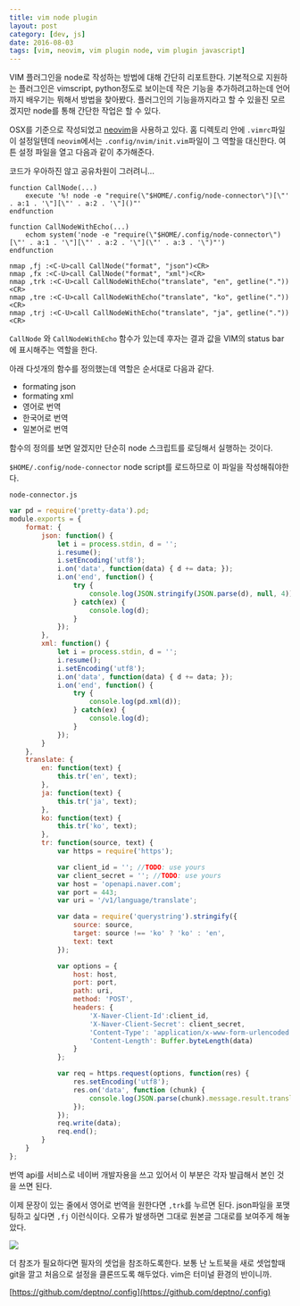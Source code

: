 ```yaml
---
title: vim node plugin
layout: post
category: [dev, js]
date: 2016-08-03
tags: [vim, neovim, vim plugin node, vim plugin javascript]
---
```



VIM 플러그인을 node로 작성하는 방법에 대해 간단히 리포트한다. 기본적으로 지원하는 플러그인은 vimscript, python정도로 보이는데 작은 기능을 추가하려고하는데 언어까지 배우기는 뭐해서 방법을 찾아봤다. 플러그인의 기능을까지라고 할 수 있을진 모르겠지만 node를 통해 간단한 작업은 할 수 있다.

OSX를 기준으로 작성되었고 [neovim](http://blog.bglee.me/posts/2016/nvim/)을 사용하고 있다. 홈 디렉토리 안에 `.vimrc`파일이 설정일텐데 `neovim`에서는 `.config/nvim/init.vim`파일이 그 역할을 대신한다. 여튼 설정 파일을 열고 다음과 같이 추가해준다.

코드가 우아하진 않고 공유차원이 그러려니...

```vim
function CallNode(...) 
    execute '%! node -e "require(\"$HOME/.config/node-connector\")[\"' . a:1 . '\"][\"' . a:2 . '\"]()"'
endfunction

function CallNodeWithEcho(...) 
    echom system('node -e "require(\"$HOME/.config/node-connector\")[\"' . a:1 . '\"][\"' . a:2 . '\"](\"' . a:3 . '\")"')
endfunction

nmap ,fj :<C-U>call CallNode("format", "json")<CR>
nmap ,fx :<C-U>call CallNode("format", "xml")<CR>
nmap ,trk :<C-U>call CallNodeWithEcho("translate", "en", getline("."))<CR>
nmap ,tre :<C-U>call CallNodeWithEcho("translate", "ko", getline("."))<CR>
nmap ,trj :<C-U>call CallNodeWithEcho("translate", "ja", getline("."))<CR>
```

`CallNode` 와 `CallNodeWithEcho` 함수가 있는데 후자는 결과 값을 VIM의 status bar에 표시해주는 역할을 한다.

아래 다섯개의 함수를 정의했는데 역할은 순서대로 다음과 같다.

* formating json
* formating xml
* 영어로 번역
* 한국어로 번역
* 일본어로 번역

함수의 정의를 보면 알겠지만 단순히 node 스크립트를 로딩해서 실행하는 것이다.

`$HOME/.config/node-connector` node script를 로드하므로 이 파일을 작성해줘야한다.

`node-connector.js`

```js
var pd = require('pretty-data').pd;
module.exports = {
    format: {
        json: function() {
            let i = process.stdin, d = '';
            i.resume();
            i.setEncoding('utf8');
            i.on('data', function(data) { d += data; });
            i.on('end', function() {
                try {
                    console.log(JSON.stringify(JSON.parse(d), null, 4));
                } catch(ex) {
                    console.log(d);
                }
            });
        },
        xml: function() {
            let i = process.stdin, d = '';
            i.resume();
            i.setEncoding('utf8');
            i.on('data', function(data) { d += data; });
            i.on('end', function() {
                try {
                    console.log(pd.xml(d));
                } catch(ex) {
                    console.log(d);
                }
            });
        }
    },
    translate: {
        en: function(text) {
            this.tr('en', text);
        },
        ja: function(text) {
            this.tr('ja', text);
        },
        ko: function(text) {
            this.tr('ko', text);
        },
        tr: function(source, text) {
            var https = require('https');

            var client_id = ''; //TODO: use yours
            var client_secret = ''; //TODO: use yours
            var host = 'openapi.naver.com';
            var port = 443;
            var uri = '/v1/language/translate';

            var data = require('querystring').stringify({
                source: source,
                target: source !== 'ko' ? 'ko' : 'en',
                text: text
            });

            var options = {
                host: host,
                port: port,
                path: uri,
                method: 'POST',
                headers: {
                    'X-Naver-Client-Id':client_id,
                    'X-Naver-Client-Secret': client_secret,
                    'Content-Type': 'application/x-www-form-urlencoded',
                    'Content-Length': Buffer.byteLength(data)
                }
            };

            var req = https.request(options, function(res) {
                res.setEncoding('utf8');
                res.on('data', function (chunk) {
                    console.log(JSON.parse(chunk).message.result.translatedText);
                });
            });
            req.write(data);
            req.end();
        }
    }
};
```

번역 api를 서비스로 네이버 개발자용을 쓰고 있어서 이 부분은 각자 발급해서 본인 것을 쓰면 된다.

이제 문장이 있는 줄에서 영어로 번역을 원한다면 `,trk`를 누르면 된다. json파일을 포맷팅하고 싶다면 `,fj` 이런식이다. 오류가 발생하면 그대로 원본글 그대로를 보여주게 해놓았다.

![](https://lh3.googleusercontent.com/Fe-tFQizH0CoxQ9FhCGlr5eSMqytEXRVb3WUjeADnxQy_IHY2RDovBceHDmGe3vEFkd0FART-ZiznSvQyyVOjxVXqEtdfMfL7oMD2IKGUHFylzebdqfgox9NKNuufM6WB5kE14MKYCOgIkCTQCWsyGP5lxSXShg0ecsO-D9AHT_ZTQpMjtlAZkxSuXucykq_WAFuiicghMsDFSpTwKmWSt0DQIXJxX6ZpzMmV8jOD_wKwg0kxswsmeYBTAyL51eGAOXzQSHdsJziq6bu3B-8qcEII9UW-isg09QzMMzQVnxiFw1NqsDZQyPryNaZFV5PRQqU-CQxXFchsmQ9KDmTcc1jf2k0tt7DeSXUMaZSILpkPvTd4x6HoTzCM7_ZVQYxo1J3Hz1BhrtzgosJ9imjPbS-B8fz4cpXoNh_UqH_D2d-iEDA1aVg3BiuvgHJqsmHKrXUgt5VEinQri3CJSfctutGGXNB81X1V-e8WF3GM5u2ZsqB6MnAU8RAstE72Q_DqmsEcVqcY_EnZnP1tOu93vdqrByjrdzcnr8snG3tEYM_ozDnhLVesTDiYduND_G6ynoLUHt-AlrjEA3nRsrB0F8LHfsP6oms_QfrjgjT04CBOQ09UA=w191-h176-no)

더 참조가 필요하다면 필자의 셋업을 참조하도록한다. 보통 난 노트북을 새로 셋업할때 git을 깔고 처음으로 설정을 클론뜨도록 해두었다. vim은 터미널 환경의 반이니까.

[https://github.com/deptno/.config](https://github.com/deptno/.config)
